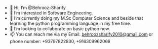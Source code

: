 - 👋 Hi, I’m @Behrooz-Sharify
- 👀 I’m interested in Software Engineering. 
- 🌱 I’m currently doing my M.Sc Computer Science and beside that learning the python programming language in my free time.
- 💞️ I’m looking to collaborate on basic python now.
- 📫 You can reach me via my Email: behroozsharify2010@gmail.com or phone number: +93797822830, +916309962069

<!---
Behrooz-Sharify/Behrooz-Sharify is a ✨ special ✨ repository because its `README.md` (this file) appears on your GitHub profile.
You can click the Preview link to take a look at your changes.
--->
